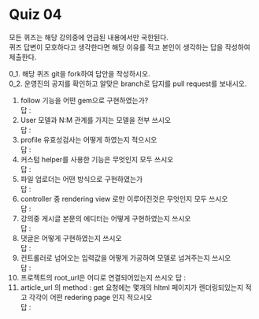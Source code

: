 Quiz 04
=

모든 퀴즈는 해당 강의중에 언급된 내용에서만 국한된다.  
퀴즈 답변이 모호하다고 생각한다면 해당 이유를 적고 본인이 생각하는 답을 작성하여 제출한다.  

0_1. 해당 퀴즈 git을 fork하여 답안을 작성하시오.  
0_2. 운영진의 공지를 확인하고 알맞은 branch로 답지를 pull request를 보내시오.  
1. follow 기능을 어떤 gem으로 구현하였는가?  
    답 :   
2. User 모델과 N:M 관계를 가지는 모델을 전부 쓰시오  
    답 :   
3. profile 유효성검사는 어떻게 하였는지 적으시오  
    답 :   
4. 커스텀 helper를 사용한 기능은 무엇인지 모두 쓰시오  
    답 :   
5. 파일 업로더는 어떤 방식으로 구현하였는가  
    답 :   
6. controller 중 rendering view 로만 이루어진것은 무엇인지 모두 쓰시오   
    답 :   
7. 강의중 게시글 본문의 에디터는 어떻게 구현하였는지 쓰시오  
    답 :   
8. 댓글은 어떻게 구현하였는지 쓰시오   
    답 :  
9. 컨트롤러로 넘어오는 입력값을 어떻게 가공하여 모델로 넘겨주는지 쓰시오  
    답 :  
10. 프로젝트의 root_url은 어디로 연결되어있는지 쓰시오
    답 : 
11. article_url 의 method : get 요청에는 몇개의 hltml 페이지가 렌더링되있는지 적고 각각이 어떤 redering page 인지 적으시오  
    답 : 